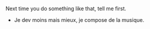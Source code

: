 Next time you do something like that, tell me first.

- Je dev moins mais mieux, je compose de la musique.
